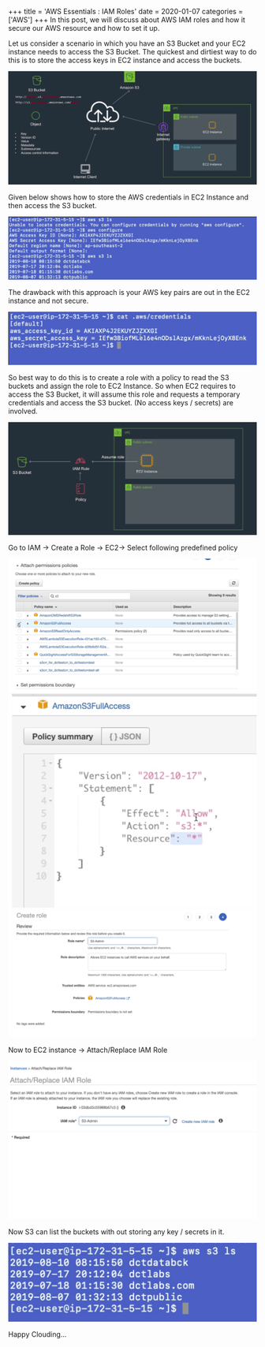 +++
title = 'AWS Essentials : IAM Roles'
date = 2020-01-07
categories = ['AWS']
+++
In this post, we will discuss about AWS IAM roles and how it secure our AWS resource and how to set it up.

Let us consider a scenario in which you have an S3 Bucket and your EC2 instance needs to access the S3 Bucket.  The quickest and dirtiest way to do this is to store the access keys in EC2 instance and access the buckets. 

<img src="2020-11-21-11-30-46.png" class="img-responsive"/>

Given below shows how to store the AWS credentials in EC2 Instance and then access the S3 bucket.

<img src="2020-11-21-11-31-34.png" class="img-responsive"/>

The drawback with this approach is your AWS key pairs are out in the EC2 instance and not secure.  

<img src="2020-11-21-11-33-36.png" class="img-responsive"/>  

So best way to do this is to create a role with a policy to read the S3 buckets and assign the role to EC2 Instance. So when EC2 requires to access the S3 Bucket, it will assume this role and requests a temporary credentials and access the S3 bucket. (No access keys / secrets) are involved.  

<img src="2020-11-21-11-35-04.png" class="img-responsive"/>  

Go to IAM → Create a Role → EC2→ Select following predefined policy  

<img src="2020-11-21-11-36-19.png" class="img-responsive"/>  

<img src="2020-11-21-11-37-22.png" class="img-responsive"/>  

<img src="2020-11-21-11-38-07.png" class="img-responsive"/>  

Now to EC2 instance → Attach/Replace IAM Role  

<img src="2020-11-21-11-38-46.png" class="img-responsive"/>  

Now S3 can list the buckets with out storing any key / secrets in it.  

<img src="2020-11-21-11-39-27.png" class="img-responsive"/>  

Happy Clouding...